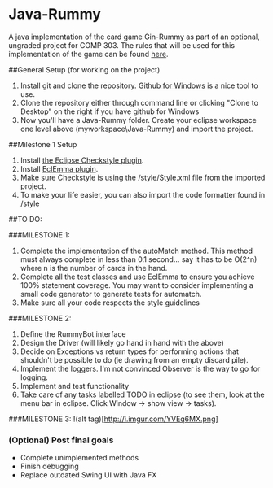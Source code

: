 Java-Rummy
==========

A java implementation of the card game Gin-Rummy as part of an optional, ungraded project for COMP 303.
The rules that will be used for this implementation of the game can be found [here](http://www.pagat.com/rummy/ginrummy.html).

##General Setup (for working on the project)

1. Install git and clone the repository. [Github for Windows](https://windows.github.com/) is a nice tool to use.
2. Clone the repository either through command line or clicking "Clone to Desktop" on the right if you have github for Windows
3. Now you'll have a Java-Rummy folder. Create your eclipse workspace one level above (myworkspace\Java-Rummy) and import the project.


##Milestone 1 Setup

1. Install [the Eclipse Checkstyle plugin](http://eclipse-cs.sourceforge.net/downloads.html).
2. Install [EclEmma plugin](http://eclemma.com/).
3. Make sure Checkstyle is using the /style/Style.xml file from the imported project.
4. To make your life easier, you can also import the code formatter found in /style

##TO DO:


###MILESTONE 1:
1. Complete the implementation of the autoMatch method. This method must always complete in less than 0.1 second... say it has to be O(2^n) where n is the number of cards in the hand.
2. Complete all the test classes and use EclEmma to ensure you achieve 100% statement coverage. You may want to consider implementing a small code generator to generate tests for automatch.
3. Make sure all your code respects the style guidelines

###MILESTONE 2:
1. Define the RummyBot interface
2. Design the Driver (will likely go hand in hand with the above)
3. Decide on Exceptions vs return types for performing actions that shouldn't be possible to do (ie drawing from an empty discard pile).
4. Implement the loggers. I'm not convinced Observer is the way to go for logging.
5. Implement and test functionality
6. Take care of any tasks labelled TODO in eclipse (to see them, look at the menu bar in eclipse. Click Window -> show view -> tasks).

###MILESTONE 3:
!(alt tag)[http://i.imgur.com/YVEq6MX.png]

### (Optional) Post final goals
* Complete unimplemented methods
* Finish debugging
* Replace outdated Swing UI with Java FX
